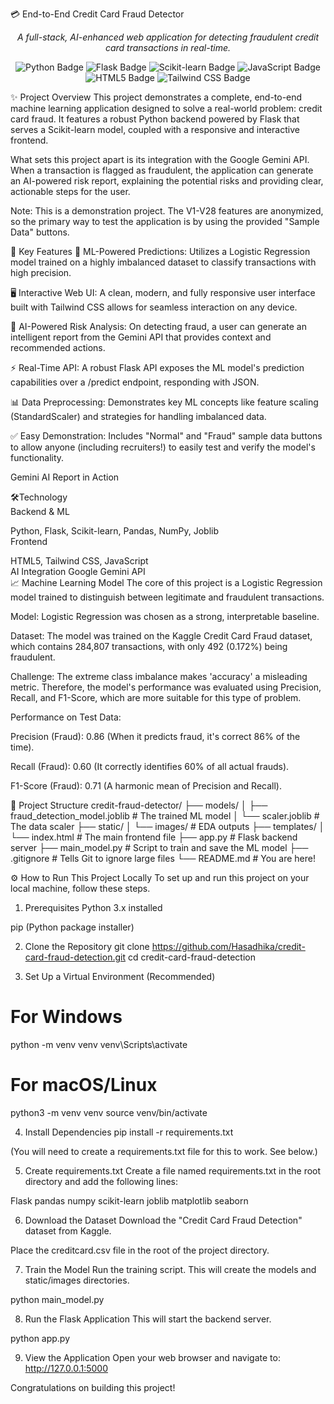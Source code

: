 💳 End-to-End Credit Card Fraud Detector

<p align="center">
<em>A full-stack, AI-enhanced web application for detecting fraudulent credit card transactions in real-time.</em>
</p>

<p align="center">
<img src="https://img.shields.io/badge/Python-3776AB?style=for-the-badge&logo=python&logoColor=white" alt="Python Badge">
<img src="https://img.shields.io/badge/Flask-000000?style=for-the-badge&logo=flask&logoColor=white" alt="Flask Badge">
<img src="https://img.shields.io/badge/scikit--learn-F7931E?style=for-the-badge&logo=scikit-learn&logoColor=white" alt="Scikit-learn Badge">
<img src="https://img.shields.io/badge/JavaScript-F7DF1E?style=for-the-badge&logo=javascript&logoColor=black" alt="JavaScript Badge">
<img src="https://img.shields.io/badge/HTML5-E34F26?style=for-the-badge&logo=html5&logoColor=white" alt="HTML5 Badge">
<img src="https://img.shields.io/badge/Tailwind_CSS-38B2AC?style=for-the-badge&logo=tailwind-css&logoColor=white" alt="Tailwind CSS Badge">
</p>

✨ Project Overview
This project demonstrates a complete, end-to-end machine learning application designed to solve a real-world problem: credit card fraud. It features a robust Python backend powered by Flask that serves a Scikit-learn model, coupled with a responsive and interactive frontend.

What sets this project apart is its integration with the Google Gemini API. When a transaction is flagged as fraudulent, the application can generate an AI-powered risk report, explaining the potential risks and providing clear, actionable steps for the user.

Note: This is a demonstration project. The V1-V28 features are anonymized, so the primary way to test the application is by using the provided "Sample Data" buttons.

🚀 Key Features
🧠 ML-Powered Predictions: Utilizes a Logistic Regression model trained on a highly imbalanced dataset to classify transactions with high precision.

🖥️ Interactive Web UI: A clean, modern, and fully responsive user interface built with Tailwind CSS allows for seamless interaction on any device.

🤖 AI-Powered Risk Analysis: On detecting fraud, a user can generate an intelligent report from the Gemini API that provides context and recommended actions.

⚡ Real-Time API: A robust Flask API exposes the ML model's prediction capabilities over a /predict endpoint, responding with JSON.

📊 Data Preprocessing: Demonstrates key ML concepts like feature scaling (StandardScaler) and strategies for handling imbalanced data.

✅ Easy Demonstration: Includes "Normal" and "Fraud" sample data buttons to allow anyone (including recruiters!) to easily test and verify the model's functionality.

Gemini AI Report in Action

🛠️Technology                                                                                                                                                                                                  
Backend & ML

Python, Flask, Scikit-learn, Pandas, NumPy, Joblib                                                                                                   
Frontend

HTML5, Tailwind CSS, JavaScript                                                                                               
AI Integration
Google Gemini API                                                                                                                                                                                                     
📈 Machine Learning Model
The core of this project is a Logistic Regression model trained to distinguish between legitimate and fraudulent transactions.

Model: Logistic Regression was chosen as a strong, interpretable baseline.

Dataset: The model was trained on the Kaggle Credit Card Fraud dataset, which contains 284,807 transactions, with only 492 (0.172%) being fraudulent.

Challenge: The extreme class imbalance makes 'accuracy' a misleading metric. Therefore, the model's performance was evaluated using Precision, Recall, and F1-Score, which are more suitable for this type of problem.

Performance on Test Data:

Precision (Fraud): 0.86 (When it predicts fraud, it's correct 86% of the time).

Recall (Fraud): 0.60 (It correctly identifies 60% of all actual frauds).

F1-Score (Fraud): 0.71 (A harmonic mean of Precision and Recall).

📂 Project Structure
credit-fraud-detector/
├── models/
│   ├── fraud_detection_model.joblib  # The trained ML model
│   └── scaler.joblib                 # The data scaler
├── static/
│   └── images/                       # EDA outputs
├── templates/
│   └── index.html                    # The main frontend file
├── app.py                            # Flask backend server
├── main_model.py                     # Script to train and save the ML model
├── .gitignore                        # Tells Git to ignore large files
└── README.md                         # You are here!

⚙️ How to Run This Project Locally
To set up and run this project on your local machine, follow these steps.

1. Prerequisites
Python 3.x installed

pip (Python package installer)

2. Clone the Repository
git clone https://github.com/Hasadhika/credit-card-fraud-detection.git
cd credit-card-fraud-detection

3. Set Up a Virtual Environment (Recommended)
# For Windows
python -m venv venv
venv\Scripts\activate

# For macOS/Linux
python3 -m venv venv
source venv/bin/activate

4. Install Dependencies
pip install -r requirements.txt

(You will need to create a requirements.txt file for this to work. See below.)

5. Create requirements.txt
Create a file named requirements.txt in the root directory and add the following lines:

Flask
pandas
numpy
scikit-learn
joblib
matplotlib
seaborn

6. Download the Dataset
Download the "Credit Card Fraud Detection" dataset from Kaggle.

Place the creditcard.csv file in the root of the project directory.

7. Train the Model
Run the training script. This will create the models and static/images directories.

python main_model.py

8. Run the Flask Application
This will start the backend server.

python app.py

9. View the Application
Open your web browser and navigate to: http://127.0.0.1:5000

Congratulations on building this project!
